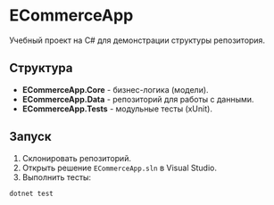 ﻿# ECommerceApp

Учебный проект на C# для демонстрации структуры репозитория.

## Структура

- **ECommerceApp.Core** - бизнес-логика (модели).
- **ECommerceApp.Data** - репозиторий для работы с данными.
- **ECommerceApp.Tests** - модульные тесты (xUnit).

## Запуск

1. Склонировать репозиторий.
2. Открыть решение `ECommerceApp.sln` в Visual Studio.
3. Выполнить тесты:
```bash
dotnet test